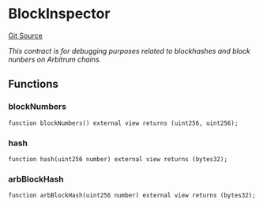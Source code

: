 # BlockInspector
[Git Source](https://github.com/PermissionlessGames/degen-casino/blob/6045da79bcc780d5296b9e30abdb6b97559ac8ac/src/BlockInspector.sol)

*This contract is for debugging purposes related to blockhashes and block nunbers on Arbitrum chains.*


## Functions
### blockNumbers


```solidity
function blockNumbers() external view returns (uint256, uint256);
```

### hash


```solidity
function hash(uint256 number) external view returns (bytes32);
```

### arbBlockHash


```solidity
function arbBlockHash(uint256 number) external view returns (bytes32);
```

